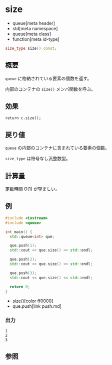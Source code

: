 # size
* queue[meta header]
* std[meta namespace]
* queue[meta class]
* function[meta id-type]

```cpp
size_type size() const;
```

## 概要
`queue` に格納されている要素の個数を返す。

内部のコンテナの `size()` メンバ関数を呼ぶ。


## 効果
`return c.size();`


## 戻り値
`queue` の内部のコンテナに含まれている要素の個数。

`size_type` は符号なし汎整数型。


## 計算量
定数時間 O(1) が望ましい。


## 例
```cpp
#include <iostream>
#include <queue>

int main() {
  std::queue<int> que;

  que.push(1);
  std::cout << que.size() << std::endl;

  que.push(2);
  std::cout << que.size() << std::endl;

  que.push(3);
  std::cout << que.size() << std::endl;

  return 0;
}
```
* size()[color ff0000]
* que.push[link push.md]

### 出力
```
1
2
3
```

## 参照


